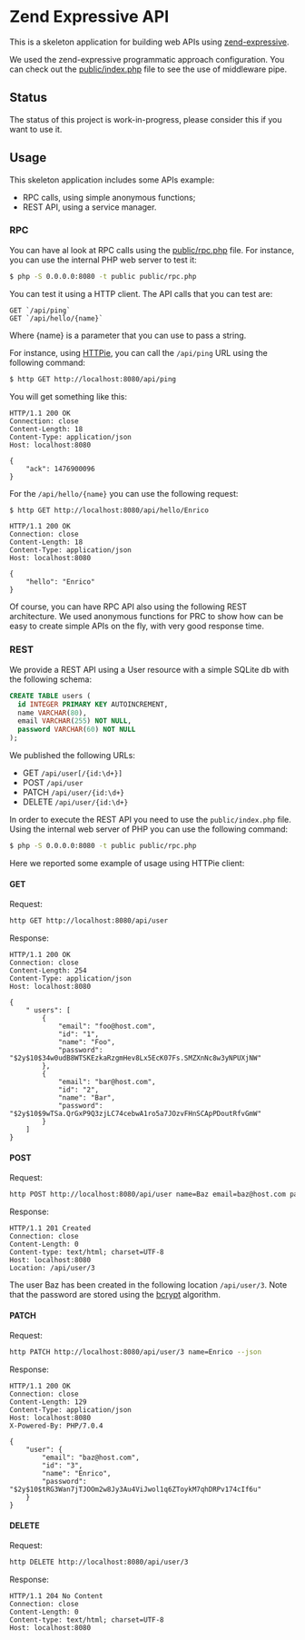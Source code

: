 # Zend Expressive API

This is a skeleton application for building web APIs using [zend-expressive](https://github.com/zendframework/zend-expressive).

We used the zend-expressive programmatic approach configuration. You can check
out the [public/index.php](public/index.php) file to see the use of middleware
pipe.

## Status

The status of this project is work-in-progress, please consider this if you want
to use it.

## Usage

This skeleton application includes some APIs example:

- RPC calls, using simple anonymous functions;
- REST API, using a service manager.

### RPC

You can have al look at RPC calls using the [public/rpc.php](public/rpc.php) file.
For instance, you can use the internal PHP web server to test it:

```bash
$ php -S 0.0.0.0:8080 -t public public/rpc.php
```

You can test it using a HTTP client. The API calls that you can test are:

```
GET `/api/ping`
GET `/api/hello/{name}`
```

Where {name} is a parameter that you can use to pass a string.

For instance, using [HTTPie](https://github.com/jkbrzt/httpie),
you can call the `/api/ping` URL using the following command:

```bash
$ http GET http://localhost:8080/api/ping
```

You will get something like this:

```
HTTP/1.1 200 OK
Connection: close
Content-Length: 18
Content-Type: application/json
Host: localhost:8080

{
    "ack": 1476900096
}
```

For the `/api/hello/{name}` you can use the following request:

```bash
$ http GET http://localhost:8080/api/hello/Enrico
```

```
HTTP/1.1 200 OK
Connection: close
Content-Length: 18
Content-Type: application/json
Host: localhost:8080

{
    "hello": "Enrico"
}
```

Of course, you can have RPC API also using the following REST architecture.
We used anonymous functions for PRC to show how can be easy to create simple
APIs on the fly, with very good response time.

### REST

We provide a REST API using a User resource with a simple SQLite db with the
following schema:

```sql
CREATE TABLE users (
  id INTEGER PRIMARY KEY AUTOINCREMENT,
  name VARCHAR(80),
  email VARCHAR(255) NOT NULL,
  password VARCHAR(60) NOT NULL
);
```

We published the following URLs:

- GET `/api/user[/{id:\d+}]`
- POST `/api/user`
- PATCH `/api/user/{id:\d+}`
- DELETE `/api/user/{id:\d+}`

In order to execute the REST API you need to use the `public/index.php` file.
Using the internal web server of PHP you can use the following command:

```bash
$ php -S 0.0.0.0:8080 -t public public/rpc.php
```

Here we reported some example of usage using HTTPie client:

#### GET

Request:

```bash
http GET http://localhost:8080/api/user
```

Response:

```
HTTP/1.1 200 OK
Connection: close
Content-Length: 254
Content-Type: application/json
Host: localhost:8080

{
    " users": [
        {
            "email": "foo@host.com",
            "id": "1",
            "name": "Foo",
            "password": "$2y$10$34w0udB8WTSKEzkaRzgmHev8Lx5EcK07Fs.SMZXnNc8w3yNPUXjNW"
        },
        {
            "email": "bar@host.com",
            "id": "2",
            "name": "Bar",
            "password": "$2y$10$9wTSa.QrGxP9Q3zjLC74cebwA1ro5a7JOzvFHnSCApPDoutRfvGmW"
        }
    ]
}
```

#### POST

Request:

```bash
http POST http://localhost:8080/api/user name=Baz email=baz@host.com password=test --json
```

Response:

```
HTTP/1.1 201 Created
Connection: close
Content-Length: 0
Content-type: text/html; charset=UTF-8
Host: localhost:8080
Location: /api/user/3
```

The user Baz has been created in the following location `/api/user/3`.
Note that the password are stored using the [bcrypt](https://en.wikipedia.org/wiki/Bcrypt)
algorithm.

#### PATCH

Request:

```bash
http PATCH http://localhost:8080/api/user/3 name=Enrico --json
```

Response:

```
HTTP/1.1 200 OK
Connection: close
Content-Length: 129
Content-Type: application/json
Host: localhost:8080
X-Powered-By: PHP/7.0.4

{
    "user": {
        "email": "baz@host.com",
        "id": "3",
        "name": "Enrico",
        "password": "$2y$10$tRG3Wan7jTJOOm2w8Jy3Au4ViJwol1q6ZToykM7qhDRPv174cIf6u"
    }
}
```

#### DELETE

Request:

```bash
http DELETE http://localhost:8080/api/user/3
```

Response:

```
HTTP/1.1 204 No Content
Connection: close
Content-Length: 0
Content-type: text/html; charset=UTF-8
Host: localhost:8080
```
